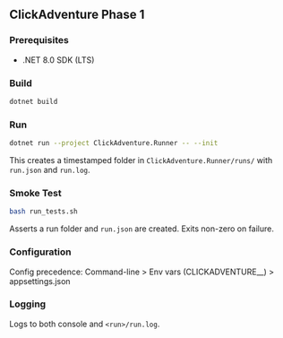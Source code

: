 ## ClickAdventure Phase 1

### Prerequisites
- .NET 8.0 SDK (LTS)

### Build
```sh
dotnet build
```

### Run
```sh
dotnet run --project ClickAdventure.Runner -- --init
```
This creates a timestamped folder in `ClickAdventure.Runner/runs/` with `run.json` and `run.log`.

### Smoke Test
```sh
bash run_tests.sh
```
Asserts a run folder and `run.json` are created. Exits non-zero on failure.

### Configuration
Config precedence: Command-line > Env vars (CLICKADVENTURE__) > appsettings.json

### Logging
Logs to both console and `<run>/run.log`.
